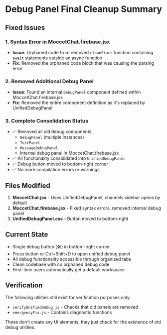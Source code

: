 # Debug Panel Final Cleanup Summary

## Fixed Issues

### 1. Syntax Error in MoccetChat.firebase.jsx
- **Issue**: Orphaned code from removed `cleanStart` function containing `await` statements outside an async function
- **Fix**: Removed the orphaned code block that was causing the parsing error

### 2. Removed Additional Debug Panel
- **Issue**: Found an internal `DebugPanel` component defined within MoccetChat.firebase.jsx
- **Fix**: Removed the entire component definition as it's replaced by UnifiedDebugPanel

### 3. Complete Consolidation Status
- ✅ Removed all old debug components:
  - `DebugPanel` (multiple instances)
  - `TestPanel`
  - `MessageDebugPanel`
  - Internal debug panel in MoccetChat.firebase.jsx
- ✅ All functionality consolidated into `UnifiedDebugPanel`
- ✅ Debug button moved to bottom-right corner
- ✅ No more compilation errors or warnings

## Files Modified
1. **MoccetChat.jsx** - Uses UnifiedDebugPanel, channels sidebar opens by default
2. **MoccetChat.firebase.jsx** - Fixed syntax errors, removed internal debug panel
3. **UnifiedDebugPanel.css** - Button moved to bottom-right

## Current State
- Single debug button (🛠️) in bottom-right corner
- Press button or Ctrl+Shift+D to open unified debug panel
- All debug functionality accessible through organized tabs
- Clean codebase with no orphaned debug code
- First-time users automatically get a default workspace

## Verification
The following utilities still exist for verification purposes only:
- `verifyUnifiedDebug.js` - Checks that old panels are removed
- `emergencyFix.js` - Contains diagnostic functions

These don't create any UI elements, they just check for the existence of old debug utilities.